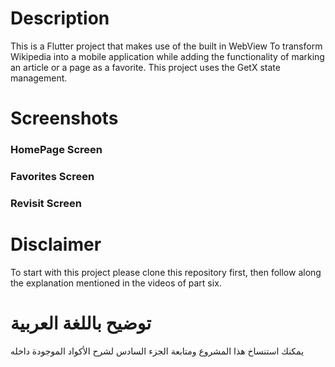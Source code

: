 #  Description
This is a Flutter project that  makes use of the built in WebView To transform Wikipedia into a mobile application while adding the functionality of marking an article or a page as a favorite. This project uses the GetX state management.
# Screenshots
### HomePage Screen
### Favorites Screen
### Revisit Screen

#  Disclaimer
To start with this project please clone this repository first, then follow along the explanation mentioned in the videos of part six.

# توضيح باللغة العربية
يمكنك استنساخ هذا المشروع ومتابعة الجزء السادس لشرح الأكواد الموجودة داخله
